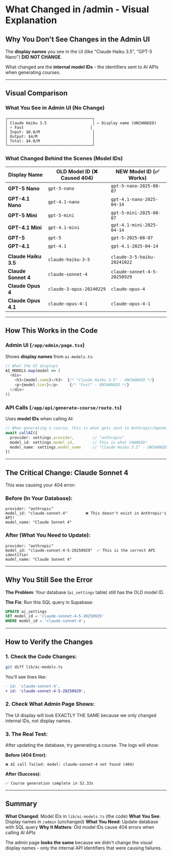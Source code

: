 # What Changed in /admin - Visual Explanation

## Why You Don't See Changes in the Admin UI

The **display names** you see in the UI (like "Claude Haiku 3.5", "GPT-5 Nano") **DID NOT CHANGE**.

What changed are the **internal model IDs** - the identifiers sent to AI APIs when generating courses.

---

## Visual Comparison

### What You See in Admin UI (No Change)
```
┌─────────────────────────────────────┐
│ Claude Haiku 3.5                    │ ← Display name (UNCHANGED)
│ ⚡ Fast                             │
│ Input: $0.8/M                       │
│ Output: $4/M                        │
│ Total: $4.8/M                       │
└─────────────────────────────────────┘
```

### What Changed Behind the Scenes (Model IDs)

| Display Name | OLD Model ID (❌ Caused 404) | NEW Model ID (✅ Works) |
|-------------|---------------------------|----------------------|
| **GPT-5 Nano** | `gpt-5-nano` | `gpt-5-nano-2025-08-07` |
| **GPT-4.1 Nano** | `gpt-4.1-nano` | `gpt-4.1-nano-2025-04-14` |
| **GPT-5 Mini** | `gpt-5-mini` | `gpt-5-mini-2025-08-07` |
| **GPT-4.1 Mini** | `gpt-4.1-mini` | `gpt-4.1-mini-2025-04-14` |
| **GPT-5** | `gpt-5` | `gpt-5-2025-08-07` |
| **GPT-4.1** | `gpt-4.1` | `gpt-4.1-2025-04-14` |
| | | |
| **Claude Haiku 3.5** | `claude-haiku-3-5` | `claude-3-5-haiku-20241022` |
| **Claude Sonnet 4** | `claude-sonnet-4` | `claude-sonnet-4-5-20250929` |
| **Claude Opus 4** | `claude-3-opus-20240229` | `claude-opus-4` |
| **Claude Opus 4.1** | `claude-opus-4-1` | `claude-opus-4-1` |

---

## How This Works in the Code

### Admin UI (`/app/admin/page.tsx`)
Shows **display names** from `ai-models.ts`:

```typescript
// What the UI displays
AI_MODELS.map(model => (
  <div>
    <h3>{model.name}</h3>  {/* "Claude Haiku 3.5" - UNCHANGED */}
    <p>{model.tier}</p>     {/* "Fast" - UNCHANGED */}
  </div>
))
```

### API Calls (`/app/api/generate-course/route.ts`)
Uses **model IDs** when calling AI:

```typescript
// When generating a course, this is what gets sent to Anthropic/OpenAI/Google
await callAI({
  provider: settings.provider,        // "anthropic"
  model_id: settings.model_id,        // This is what CHANGED!
  model_name: settings.model_name     // "Claude Haiku 3.5" - UNCHANGED
})
```

---

## The Critical Change: Claude Sonnet 4

This was causing your 404 error:

### Before (In Your Database):
```
provider: "anthropic"
model_id: "claude-sonnet-4"        ❌ This doesn't exist in Anthropic's API!
model_name: "Claude Sonnet 4"
```

### After (What You Need to Update):
```
provider: "anthropic"
model_id: "claude-sonnet-4-5-20250929"  ✅ This is the correct API identifier
model_name: "Claude Sonnet 4"
```

---

## Why You Still See the Error

**The Problem**: Your database (`ai_settings` table) still has the OLD model ID.

**The Fix**: Run this SQL query in Supabase:

```sql
UPDATE ai_settings
SET model_id = 'claude-sonnet-4-5-20250929'
WHERE model_id = 'claude-sonnet-4';
```

---

## How to Verify the Changes

### 1. Check the Code Changes:
```bash
git diff lib/ai-models.ts
```

You'll see lines like:
```diff
- id: 'claude-sonnet-4',
+ id: 'claude-sonnet-4-5-20250929',
```

### 2. Check What Admin Page Shows:
The UI display will look EXACTLY THE SAME because we only changed internal IDs, not display names.

### 3. The Real Test:
After updating the database, try generating a course. The logs will show:

**Before (404 Error)**:
```
❌ AI call failed: model: claude-sonnet-4 not found (404)
```

**After (Success)**:
```
✅ Course generation complete in 52.33s
```

---

## Summary

**What Changed**: Model IDs in `lib/ai-models.ts` (the code)
**What You See**: Display names in `/admin` (unchanged)
**What You Need**: Update database with SQL query
**Why It Matters**: Old model IDs cause 404 errors when calling AI APIs

The admin page **looks the same** because we didn't change the visual display names - only the internal API identifiers that were causing failures.
